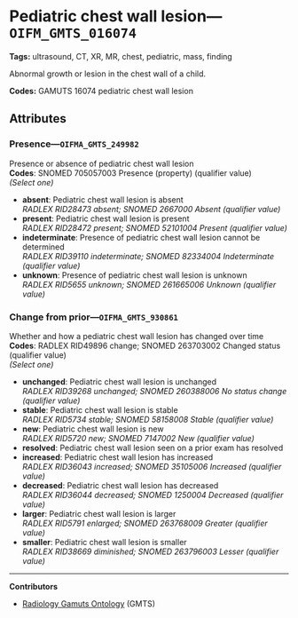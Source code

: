 # Pediatric chest wall lesion—`OIFM_GMTS_016074`

**Tags:** ultrasound, CT, XR, MR, chest, pediatric, mass, finding

Abnormal growth or lesion in the chest wall of a child.

**Codes:** GAMUTS 16074 pediatric chest wall lesion

## Attributes

### Presence—`OIFMA_GMTS_249982`

Presence or absence of pediatric chest wall lesion  
**Codes**: SNOMED 705057003 Presence (property) (qualifier value)  
*(Select one)*

- **absent**: Pediatric chest wall lesion is absent  
_RADLEX RID28473 absent; SNOMED 2667000 Absent (qualifier value)_
- **present**: Pediatric chest wall lesion is present  
_RADLEX RID28472 present; SNOMED 52101004 Present (qualifier value)_
- **indeterminate**: Presence of pediatric chest wall lesion cannot be determined  
_RADLEX RID39110 indeterminate; SNOMED 82334004 Indeterminate (qualifier value)_
- **unknown**: Presence of pediatric chest wall lesion is unknown  
_RADLEX RID5655 unknown; SNOMED 261665006 Unknown (qualifier value)_

### Change from prior—`OIFMA_GMTS_930861`

Whether and how a pediatric chest wall lesion has changed over time  
**Codes**: RADLEX RID49896 change; SNOMED 263703002 Changed status (qualifier value)  
*(Select one)*

- **unchanged**: Pediatric chest wall lesion is unchanged  
_RADLEX RID39268 unchanged; SNOMED 260388006 No status change (qualifier value)_
- **stable**: Pediatric chest wall lesion is stable  
_RADLEX RID5734 stable; SNOMED 58158008 Stable (qualifier value)_
- **new**: Pediatric chest wall lesion is new  
_RADLEX RID5720 new; SNOMED 7147002 New (qualifier value)_
- **resolved**: Pediatric chest wall lesion seen on a prior exam has resolved  
- **increased**: Pediatric chest wall lesion has increased  
_RADLEX RID36043 increased; SNOMED 35105006 Increased (qualifier value)_
- **decreased**: Pediatric chest wall lesion has decreased  
_RADLEX RID36044 decreased; SNOMED 1250004 Decreased (qualifier value)_
- **larger**: Pediatric chest wall lesion is larger  
_RADLEX RID5791 enlarged; SNOMED 263768009 Greater (qualifier value)_
- **smaller**: Pediatric chest wall lesion is smaller  
_RADLEX RID38669 diminished; SNOMED 263796003 Lesser (qualifier value)_

---

**Contributors**

- [Radiology Gamuts Ontology](https://gamuts.net/) (GMTS)